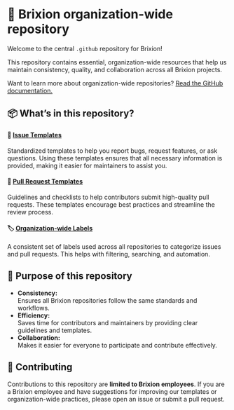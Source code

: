 # 🏢 Brixion organization-wide repository

Welcome to the central `.github` repository for Brixion!

This repository contains essential, organization-wide resources that help us
maintain consistency, quality, and collaboration across all Brixion projects.

Want to learn more about organization-wide repositories?
[Read the GitHub documentation.](https://docs.github.com/en/communities/setting-up-your-project-for-healthy-contributions/creating-a-default-community-health-file_)

## 📦 What’s in this repository?

#### 🐛 [Issue Templates](https://github.com/brixion/.github/tree/main/.github/ISSUE_TEMPLATE)  

Standardized templates to help you report bugs, request features, or ask questions.
Using these templates ensures that all necessary information is provided, making it
easier for maintainers to assist you.

#### 🚀 [Pull Request Templates](https://github.com/brixion/.github/tree/main/.github/PULL_REQUEST_TEMPLATE)

Guidelines and checklists to help contributors submit high-quality pull requests. These
templates encourage best practices and streamline the review process.

#### 🏷️ [Organization-wide Labels](https://github.com/brixion/.github/tree/main/.github/labels)

A consistent set of labels used across all repositories to categorize issues and pull
requests. This helps with filtering, searching, and automation.

## 🎯 Purpose of this repository

- **Consistency:**  
  Ensures all Brixion repositories follow the same standards and workflows.
- **Efficiency:**  
  Saves time for contributors and maintainers by providing clear guidelines and templates.
- **Collaboration:**  
  Makes it easier for everyone to participate and contribute effectively.

## 🤝 Contributing

Contributions to this repository are **limited to Brixion employees**. If you are a
Brixion employee and have suggestions for improving our templates or organization-wide
practices, please open an issue or submit a pull request.
